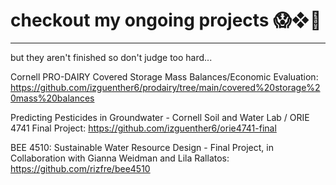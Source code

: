 # checkout my ongoing projects 😱❖🪼
------------------------------------
but they aren't finished so don't judge too hard...

Cornell PRO-DAIRY Covered Storage Mass Balances/Economic Evaluation:
https://github.com/izguenther6/prodairy/tree/main/covered%20storage%20mass%20balances

Predicting Pesticides in Groundwater - Cornell Soil and Water Lab / ORIE 4741 Final Project:
https://github.com/izguenther6/orie4741-final

BEE 4510: Sustainable Water Resource Design - Final Project, in Collaboration with Gianna Weidman and Lila Rallatos:
https://github.com/rizfre/bee4510

